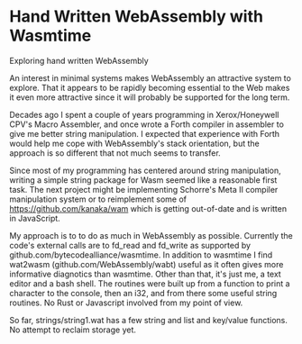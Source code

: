 # Hand Written WebAssembly with Wasmtime
Exploring hand written WebAssembly

An interest in minimal systems makes WebAssembly an attractive system
to explore.  That it appears to be rapidly becoming essential to the Web
makes it even more attractive since it will probably be supported for the
long term.

Decades ago I spent a couple of years programming in Xerox/Honeywell CPV's 
Macro Assembler, and once wrote a Forth compiler in assembler to give me better
string manipulation.  I expected that experience with Forth would help me
cope with WebAssembly's stack orientation, but the approach is so different
that not much seems to transfer.

Since most of my programming has centered around string manipulation,
writing a simple string package for Wasm seemed like a reasonable first task.
The next project might be implementing Schorre's Meta II compiler
manipulation system or to reimplement some of https://github.com/kanaka/wam
which is getting out-of-date and is written in JavaScript.

My approach is to to do as much in WebAssembly as possible.  Currently the code's
external calls are to fd_read and fd_write as supported by github.com/bytecodealliance/wasmtime.
In addition to wasmtime I find wat2wasm (github.com/WebAssembly/wabt) useful as it
often gives more informative diagnotics than wasmtime.  Other than that, it's
just me, a text editor and a bash shell.  The routines were built up from a
function to print a character to the console, then an i32, and from there
some useful string routines.  No Rust or Javascript involved from my point
of view.

So far, strings/string1.wat has a few string and list and key/value functions.
No attempt to reclaim storage yet.
